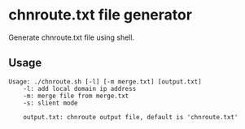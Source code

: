 # chnroute.txt file generator

Generate chnroute.txt file using shell.

## Usage

```
Usage: ./chnroute.sh [-l] [-m merge.txt] [output.txt]
    -l: add local domain ip address
    -m: merge file from merge.txt
    -s: slient mode

    output.txt: chnroute output file, default is 'chnroute.txt'

```
